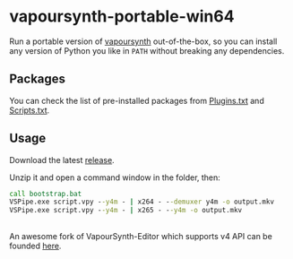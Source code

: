 # vapoursynth-portable-win64

Run a portable version of [vapoursynth](https://github.com/vapoursynth/vapoursynth) out-of-the-box, so you can install any version of Python you like in `PATH` without breaking any dependencies.

## Packages

You can check the list of pre-installed packages from [Plugins.txt](https://github.com/capric98/vapoursynth-portable-win64/blob/master/config/Plugins.txt) and [Scripts.txt](https://github.com/capric98/vapoursynth-portable-win64/blob/master/config/Scripts.txt).

## Usage

Download the latest [release](https://github.com/capric98/vapoursynth-portable-win64/releases/latest).

Unzip it and open a command window in the folder, then:

```bat
call bootstrap.bat
VSPipe.exe script.vpy --y4m - | x264 - --demuxer y4m -o output.mkv
VSPipe.exe script.vpy --y4m - | x265 - --y4m -o output.mkv
```

## 
An awesome fork of VapourSynth-Editor which supports v4 API can be founded [here](https://github.com/YomikoR/VapourSynth-Editor/releases/latest).
